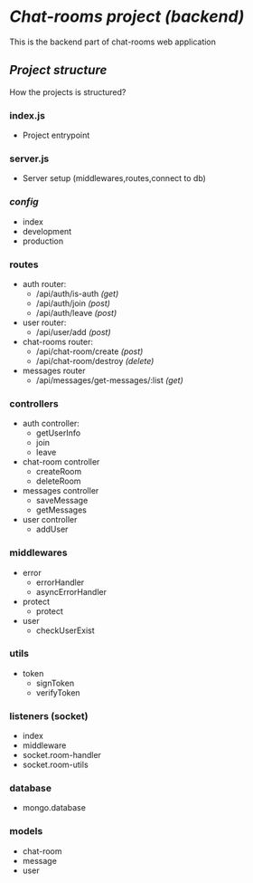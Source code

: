 # *Chat-rooms project (backend)*
This is the backend part of chat-rooms web application

## *Project structure*
How the projects is structured?

### index.js 
- Project entrypoint
### server.js
- Server setup (middlewares,routes,connect to db)

### *config*
- index
- development
- production


### routes
- auth router:
	- /api/auth/is-auth *(get)*
	- /api/auth/join *(post)*
	- /api/auth/leave *(post)*
- user router:
	-	/api/user/add *(post)*
- chat-rooms router:
	- /api/chat-room/create *(post)*
	- /api/chat-room/destroy *(delete)*
- messages router
	- /api/messages/get-messages/:list *(get)*
### controllers
- auth controller:
	- getUserInfo 
	- join
	- leave
- chat-room controller
	- createRoom
	- deleteRoom
- messages controller
	- saveMessage
	- getMessages
- user controller
	- addUser


### middlewares

- error
	- errorHandler
	- asyncErrorHandler
- protect
	- protect
- user 
	- checkUserExist
### utils
- token
	- signToken
	- verifyToken
### listeners (socket)
- index
- middleware
- socket.room-handler
- socket.room-utils

### database
- mongo.database 

### models
- chat-room
- message
- user



